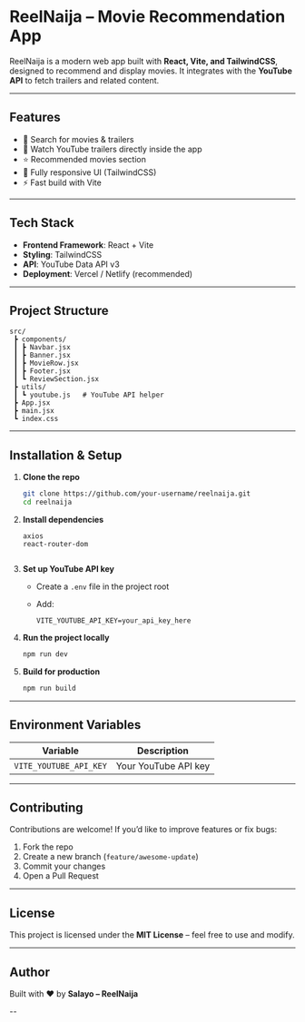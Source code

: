 
# ReelNaija – Movie Recommendation App

ReelNaija is a modern web app built with **React, Vite, and TailwindCSS**, designed to recommend and display movies. It integrates with the **YouTube API** to fetch trailers and related content.

---

##  Features

* 🔎 Search for movies & trailers
* 🎥 Watch YouTube trailers directly inside the app
* ⭐ Recommended movies section
* 📱 Fully responsive UI (TailwindCSS)
* ⚡ Fast build with Vite

---

## Tech Stack

* **Frontend Framework**: React + Vite
* **Styling**: TailwindCSS
* **API**: YouTube Data API v3
* **Deployment**: Vercel / Netlify (recommended)

---

## Project Structure

```
src/
 ┣ components/
 ┃ ┣ Navbar.jsx
 ┃ ┣ Banner.jsx
 ┃ ┣ MovieRow.jsx
 ┃ ┣ Footer.jsx
 ┃ ┗ ReviewSection.jsx
 ┣ utils/
 ┃ ┗ youtube.js   # YouTube API helper
 ┣ App.jsx
 ┣ main.jsx
 ┗ index.css
```

---

## Installation & Setup

1. **Clone the repo**

   ```bash
   git clone https://github.com/your-username/reelnaija.git
   cd reelnaija
   ```

2. **Install dependencies**

   ```
   axios
   react-router-dom
  

   ```

3. **Set up YouTube API key**

   * Create a `.env` file in the project root
   * Add:

     ```
     VITE_YOUTUBE_API_KEY=your_api_key_here
     ```

4. **Run the project locally**

   ```bash
   npm run dev
   ```

5. **Build for production**

   ```bash
   npm run build
   ```

---

## Environment Variables

| Variable               | Description          |
| ---------------------- | -------------------- |
| `VITE_YOUTUBE_API_KEY` | Your YouTube API key |

---

## Contributing

Contributions are welcome! If you’d like to improve features or fix bugs:

1. Fork the repo
2. Create a new branch (`feature/awesome-update`)
3. Commit your changes
4. Open a Pull Request

---

## License

This project is licensed under the **MIT License** – feel free to use and modify.

---

## Author

Built with ❤️ by **Salayo – ReelNaija**

--